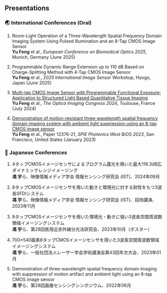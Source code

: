 ## Presentations

### 🌏 International Conferences (Oral)

1. Room-Light Operation of a Three-Wavelength Spatial Frequency Domain Imaging System Using Pulsed Illumination and an 8-Tap CMOS Image Sensor  
   **Yu Feng** et al., *European Conference on Biomedical Optics 2025*, Munich, Germany (June 2025)

2. Programmable Dynamic Range Extension up to 110 dB Based on Charge-Splitting Method with 4-Tap CMOS Image Sensor  
   **Yu Feng** et al., *2025 International Image Sensor Workshop*, Hyogo, Japan (June 2025)

3. [Multi-tap CMOS Image Sensor with Programmable Functional Exposure: Application to Structured Light Based Quantitative Tissue Imaging](https://doi.org/10.1364/ISA.2024.IF4D.2)  
   **Yu Feng** et al., *The Optica Imaging Congress 2024*, Toulouse, France (July 2024)

5. [Demonstration of motion-resistant three-wavelength spatial frequency domain imaging system with ambient light suppression using an 8-tap CMOS image sensor](https://doi.org/10.1117/12.2649418)  
   **Yu Feng** et al., Paper 12376-21, *SPIE Photonics West BiOS 2023*, San Francisco, United States (January 2023)

### 🗾 Japanese Conferences

1. 4タップCMOSイメージセンサによるプログラム露光を用いた最大118.3dB広ダイナミックレンジイメージング  
   **馮 宇**ら、映像情報メディア学会 情報センシング研究会 (IST)、2024年09月

2. 8タップCMOSイメージセンサを用いた動きと環境光に対する耐性をもつ3波長SFDIシステム  
   **馮 宇**ら、映像情報メディア学会 情報センシング研究会 (IST)、招待講演、2023年11月

3. 8タップCMOSイメージセンサを用いた環境光・動きに強い3波長空間周波数領域イメージングシステム  
   **馮 宇**ら、第28回医用近赤外線分光法研究会、2023年10月（ポスター）

4. 700×540画素8タップCMOSイメージセンサを用いた3波長空間周波数領域イメージングシステム  
   **馮 宇**ら、一般社団法人レーザー学会学術講演会第43回年次大会、2023年01月

5. Demonstration of three-wavelength spatial frequency domain imaging with suppression of motion artifact and ambient light using an 8-tap CMOS image sensor  
   **馮 宇**ら、第28回画像センシングシンポジウム、2022年06月
